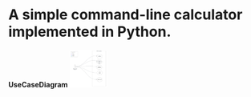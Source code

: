 # A simple command-line calculator implemented in Python.


**UseCaseDiagram**
<img src="usecasediagram.png" width ="75" height ="75">

